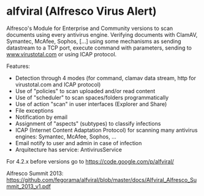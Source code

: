 alfviral (Alfresco Virus Alert)
===============================

Alfresco's Module for Enterprise and Community versions to scan documents using every antivirus engine. Verifying documents with ClamAV, Symantec, McAfee, Sophos, [...] using some mechanisms as sending datastream to a TCP port, execute command with parameters, sending to www.virustotal.com or using ICAP protocol.

Features:
  - Detection through 4 modes (for command, clamav data stream, http for virustotal.com and ICAP protocol)
  - Use of "policies" to scan uploaded and/or read content
  - Use of "scheduler" to scan spaces/folders programmatically
  - Use of action "scan" in user interfaces (Explorer and Share)
  - File exceptions
  - Notification by email
  - Assignment of "aspects" (subtypes) to classify infections
  - ICAP (Internet Content Adaptation Protocol) for scanning many antivirus engines: Symantec, McAfee, Sophos, ...
  - Email notify to user and admin in case of infection
  - Arquitecture has service: AntivirusService
  
For 4.2.x before versions go to https://code.google.com/p/alfviral/

Alfresco Summit 2013: https://github.com/fegorama/alfviral/blob/master/docs/Alfviral_Alfresco_Summit_2013_v1.pdf

